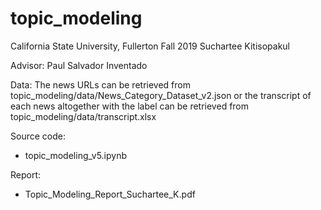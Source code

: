 # topic_modeling
California State University, Fullerton
Fall 2019
Suchartee Kitisopakul

Advisor: Paul Salvador Inventado

Data:
The news URLs can be retrieved from topic_modeling/data/News_Category_Dataset_v2.json or the transcript of each news altogether with the label can be retrieved from topic_modeling/data/transcript.xlsx


Source code:
- topic_modeling_v5.ipynb

Report:
- Topic_Modeling_Report_Suchartee_K.pdf
